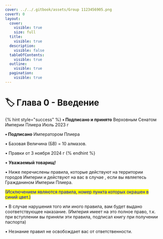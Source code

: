 ```yaml
---
cover: ../../.gitbook/assets/Group 1123456905.png
coverY: 0
layout:
  cover:
    visible: true
    size: full
  title:
    visible: true
  description:
    visible: false
  tableOfContents:
    visible: true
  outline:
    visible: true
  pagination:
    visible: true
---
```


# 🏷️ Глава 0 - Введение

{% hint style="success" %}
**•  Подписано и принято** Верховным Сенатом Империи Плиера Июль 2023 г

**•  Подписано** Императором Плиера

•  Базовая Величина (БВ) = 10 алмазов.

•  Правки от 3 ноября 2024 г
{% endhint %}

• **Уважаемый товарищ!**

• Ниже перечислены правила, которые действуют на территории городов Империи и действуют на вас в случае , если вы являетесь Гражданином Империи Плиера.

&#x20;               <mark style="color:blue;">(Исключением являются правила, номер пункта которых окрашен в синий цвет.)</mark>

• В случае нарушения того или иного правила, вам будет выдано соответствующее наказание. (Империя имеет на это полное право, т.к. при вступлении вы приняли эти правила, подписал книгу при получении паспорта)

• Незнание правил не освобождает вас от ответственности.
